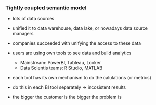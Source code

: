



### Tightly coupled semantic model

- lots of data sources
- unified it to data warehouse, data lake, or nowadays data source managers
- companies succeeded with unifying the access to these data

- users are using own tools to see data and build analytics
	- Mainstream: PowerBI, Tableau, Looker
	- Data Scientis teams: R Studio, MATLAB
- each tool has its own mechanism to do the calulations (or metrics)
- do this in each BI tool separately -> incosistent results
- the bigger the customer is the bigger the problem is